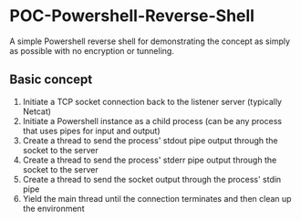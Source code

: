 # POC-Powershell-Reverse-Shell
A simple Powershell reverse shell for demonstrating the concept as simply as possible with no encryption or tunneling.

## Basic concept
1. Initiate a TCP socket connection back to the listener server (typically Netcat)
2. Initiate a Powershell instance as a child process (can be any process that uses pipes for input and output)
3. Create a thread to send the process' stdout pipe output through the socket to the server
4. Create a thread to send the process' stderr pipe output through the socket to the server
5. Create a thread to send the socket output through the process' stdin pipe
6. Yield the main thread until the connection terminates and then clean up the environment